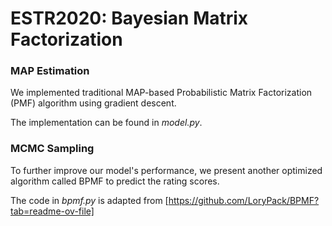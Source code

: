 
# ESTR2020: Bayesian Matrix Factorization

### MAP Estimation
We implemented traditional MAP-based Probabilistic Matrix 
Factorization (PMF) algorithm using gradient descent. 

The implementation can be found in *model.py*.

### MCMC Sampling
To further improve our model's performance, we present another 
optimized algorithm called BPMF to predict the rating scores. 


The code in *bpmf.py* is adapted from [https://github.com/LoryPack/BPMF?tab=readme-ov-file]
